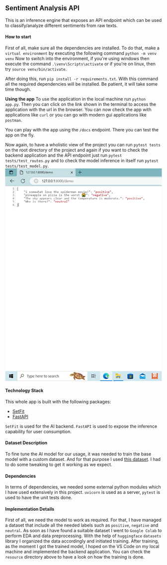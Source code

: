 ## Sentiment Analysis API
This is an inference engine that exposes an API endpoint which can be used to classify/analyze different sentiments from raw texts.

#### How to start
First of all, make sure all the dependencies are installed. To do that,
make a `virtual environment` by executing the following command `python -m venv venv`
Now to switch into the environment,
if you're using windows then execute the command `.\venv\Scripts\activate`
or if you're on linux, then try `source venv/bin/activate`.

After doing this, run `pip install -r requirements.txt`. With this command all the required dependencies will be installed. Be patient, it will take some time though.

**Using the app**
To use the application in the local machine run `python app.py`.
Then you can click on the link shown in the terminal to access the application with the url in the browser. You can now check the app with applications like `curl` or you can go with modern gui applications like `postman`.

You can play with the app using the `/docs` endpoint. There you can test the app on the fly.

Now again, to have a wholistic view of the project you can run `pytest tests` on the root directory of the project and again if you want to check the backend application and the API endpoint just run `pytest tests/test_routes.py` and to check the model inference in itself run `pytest tests/test_model.py`.
![Demonstration](/screenshots/demo.png)
#### Technology Stack
This whole app is built with the following packages:
- [SetFit](https://github.com/huggingface/setfit)
- [FastAPI](https://fastapi.tiangolo.com/)

`SetFit` is used for the AI backend.
`FastAPI` is used to expose the inference capability for user consumption.

#### Dataset Description
To fine tune the AI model for our usage, it was needed to train the base model with a custom dataset. And for that purpose I used [this dataset](https://www.kaggle.com/datasets/pradeeshprabhakar/preprocessed-dataset-sentiment-analysis). I had to do some tweaking to get it working as we expect.

#### Dependencies
In terms of dependencies,
we needed some external python modules which I have used extensively in this project.
`uvicorn` is used as a server,
`pytest` is used to have the unit tests done.

#### Implementation Details
First of all, we need the model to work as required. For that, I have managed a dataset that include all the needed labels such as `positive`, `negative` and `neutral`. As soon as I have found a suitable dataset I went to `Google Colab` to perform EDA and data preprocessing. With the help of `huggingface` `datasets` library I organized the data accordingly and initiated training. After training, as the moment I got the trained model, I hoped on the VS Code on my local machine and implemented the backend application.
You can check the `resource` directory above to have a look on how the training is done.